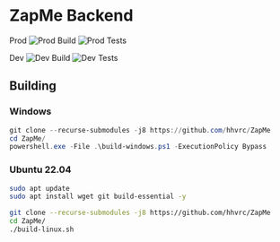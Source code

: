 # ZapMe Backend

Prod
![Prod Build](https://github.com/hhvrc/ZapMe/actions/workflows/build.yml/badge.svg?branch=master)
![Prod Tests](https://github.com/hhvrc/ZapMe/actions/workflows/test.yml/badge.svg?branch=master)

Dev
![Dev Build](https://github.com/hhvrc/ZapMe/actions/workflows/build.yml/badge.svg?branch=dev)
![Dev Tests](https://github.com/hhvrc/ZapMe/actions/workflows/test.yml/badge.svg?branch=dev)

## Building

### Windows
```ps1
git clone --recurse-submodules -j8 https://github.com/hhvrc/ZapMe
cd ZapMe/
powershell.exe -File .\build-windows.ps1 -ExecutionPolicy Bypass
```

### Ubuntu 22.04
```bash
sudo apt update
sudo apt install wget git build-essential -y

git clone --recurse-submodules -j8 https://github.com/hhvrc/ZapMe
cd ZapMe/
./build-linux.sh
```
